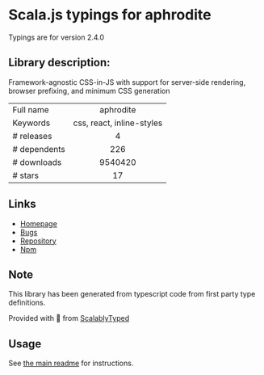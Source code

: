 
# Scala.js typings for aphrodite

Typings are for version 2.4.0

## Library description:
Framework-agnostic CSS-in-JS with support for server-side rendering, browser prefixing, and minimum CSS generation

|                    |                 |
| ------------------ | :-------------: |
| Full name          | aphrodite |
| Keywords           | css, react, inline-styles |
| # releases         | 4 |
| # dependents       | 226 |
| # downloads        | 9540420 |
| # stars            | 17 |

## Links
- [Homepage](https://github.com/Khan/aphrodite)
- [Bugs](https://github.com/Khan/aphrodite/issues)
- [Repository](https://github.com/Khan/aphrodite)
- [Npm](https://www.npmjs.com/package/aphrodite)
    


## Note
This library has been generated from typescript code from first party type definitions.

Provided with :purple_heart: from [ScalablyTyped](https://github.com/oyvindberg/ScalablyTyped)

## Usage
See [the main readme](../../readme.md) for instructions.



